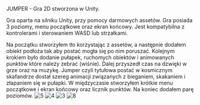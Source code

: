 JUMPER - Gra 2D stworzona w Unity.

Gra oparta na silniku Unity, przy pomocy darmowych assetów.
Gra posiada 3 poziomy, menu początkowe oraz ekran końcowy. Jest kompatybilna z kontrolerami i sterowaniem WASD lub strzałkami.

Na początku stworzyłem tło korzystając z assetów, a następnie dodałem obiekt podłoża tak aby postać mogła się po nim poruszać.
Kolejnym krokiem było dodanie pułapek, ruchomych obiektów i animowanych punktów które należy zebrać (wiśnie).
Dalej przyszedł czas na dzwięki w grze oraz na muzykę. Jumper czyli tytułowa postać w kosmicznym skafandrze dostał szereg animacji związanych z bieganiem, skakaniem i złapaniem się w pułapki.
W międzyczasie stworzyłem krótkie menu początkowe i ekran końcowy oraz licznik punktów. Na koniec dodałem parę poziomów.
![5](https://github.com/Mateusz-Wasik/Jumper/assets/130405397/3963d698-9e0e-4f3a-90cb-89ae2294c688)
![4](https://github.com/Mateusz-Wasik/Jumper/assets/130405397/27516f81-4164-41cf-a75c-b13fc7e89751)
![3](https://github.com/Mateusz-Wasik/Jumper/assets/130405397/8c7bc549-dc74-40e7-9a3a-db69bed5b763)
![8](https://github.com/Mateusz-Wasik/Jumper/assets/130405397/4701889e-7c6d-4b1c-9e0b-94b39598abce)
